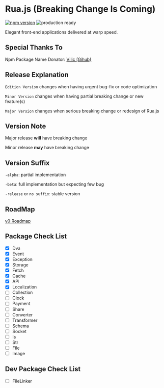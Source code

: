 # Rua.js (Breaking Change Is Coming)

[![npm version](https://badge.fury.io/js/rua.svg)](https://badge.fury.io/js/rua)
![production ready](https://img.shields.io/badge/production--ready-YES-brightgreen.svg)

Elegant front-end applications delivered at warp speed.

## Special Thanks To
Npm Package Name Donator: [Vilic (Gihub)](https://github.com/vilic)

## Release Explanation
`Edition Version` changes when having urgent bug-fix or code optimization

`Minor Version` changes when having partial breaking change or new feature(s)

`Major Version` changes when serious breaking change or redesign of Rua.js

## Version Note
Major release **will** have breaking change

Minor release **may** have breaking change

## Version Suffix
`-alpha`: partial implementation

`-beta`:  full implementation but expecting few bug

`-release` or `no suffix`: stable version


## RoadMap
[v0 Roadmap](./roadmap/v0.md)

## Package Check List
- [x] Dva
- [x] Event 
- [x] Exception
- [x] Storage
- [x] Fetch
- [x] Cache
- [x] API
- [x] Localization
- [ ] Collection
- [ ] Clock
- [ ] Payment
- [ ] Share
- [ ] Converter
- [ ] Transformer
- [ ] Schema
- [ ] Socket
- [ ] Is
- [ ] Str
- [ ] File
- [ ] Image

## Dev Package Check List
- [ ] FileLinker